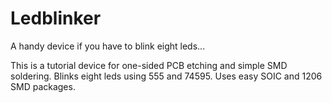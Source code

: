 Ledblinker
==========

A handy device if you have to blink eight leds...

This is a tutorial device for one-sided PCB etching and simple SMD soldering. Blinks eight leds using 555 and 74595. Uses easy SOIC and 1206 SMD packages.
